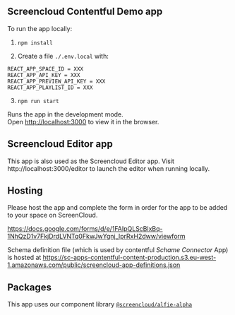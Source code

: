 ## Screencloud Contentful Demo app

To run the app locally:

1. `npm install`

2. Create a file `./.env.local` with:

```
REACT_APP_SPACE_ID = XXX
REACT_APP_API_KEY = XXX
REACT_APP_PREVIEW_API_KEY = XXX
REACT_APP_PLAYLIST_ID = XXX
```

3. `npm run start`

Runs the app in the development mode.\
Open [http://localhost:3000](http://localhost:3000) to view it in the browser.

## Screencloud Editor app

This app is also used as the Screencloud Editor app. Visit http://localhost:3000/editor to launch the editor when running locally.

## Hosting

Please host the app and complete the form in order for the app to be added to your space on ScreenCloud.

https://docs.google.com/forms/d/e/1FAIpQLScBlxBq-1NhQzD1v7FkjDrdLVNTq0FkwJwYgnj_IprRxH2dww/viewform

Schema definition file (which is used by contentful _Schame Connector_ App) is hosted at https://sc-apps-contentful-content-production.s3.eu-west-1.amazonaws.com/public/screencloud-app-definitions.json

## Packages

This app uses our component library [`@screencloud/alfie-alpha`](https://www.npmjs.com/package/@screencloud/alfie-alpha)
